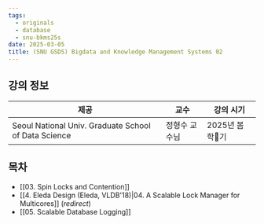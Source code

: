 ```yaml
---
tags:
  - originals
  - database
  - snu-bkms25s
date: 2025-03-05
title: (SNU GSDS) Bigdata and Knowledge Management Systems 02
---
```

## 강의 정보

| 제공                                                   | 교수      | 강의 시기      |
| ---------------------------------------------------- | ------- | ---------- |
| Seoul National Univ. Graduate School of Data Science | 정형수 교수님 | 2025년 봄학기 |

## 목차

- [[03. Spin Locks and Contention]]
- [[4. Eleda Design (Eleda, VLDB'18)|04. A Scalable Lock Manager for Multicores]] (*redirect*)
- [[05. Scalable Database Logging]]